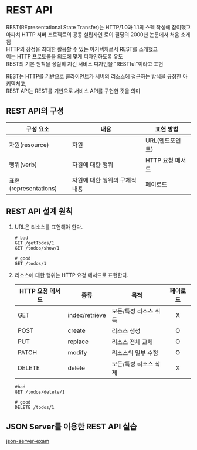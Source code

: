 # REST API

REST(REpresentational State Transfer)는 HTTP/1.0과 1.1의 스펙 작성에 참여했고\
아파치 HTTP 서버 프로젝트의 공동 설립자인 로이 필딩의 2000년 논문에서 처음 소개됨\
HTTP의 장점을 최대한 활용할 수 있는 아키텍처로서 REST를 소개했고\
이는 HTTP 프로토콜을 의도에 맞게 디자인하도록 유도\
REST의 기본 원칙을 성실히 지킨 서비스 디자인을 "RESTful"이라고 표현

REST는 HTTP를 기반으로 클라이언트가 서버의 리소스에 접근하는 방식을 규정한 아키텍처고,\
REST API는 REST를 기반으로 서비스 API를 구현한 것을 의미

## REST API의 구성

| 구성 요소             | 내용                           | 표현 방법        |
| --------------------- | ------------------------------ | ---------------- |
| 자원(resource)        | 자원                           | URL(엔드포인트)  |
| 행위(verb)            | 자원에 대한 행위               | HTTP 요청 메서드 |
| 표현(representations) | 자원에 대한 행위의 구체적 내용 | 페이로드         |

## REST API 설계 원칙

1. URL은 리소스를 표현해야 한다.

   ```
   # bad
   GET /getTodos/1
   GET /todos/show/1

   # good
   GET /todos/1
   ```

1. 리소스에 대한 행위는 HTTP 요청 메서드로 표현한다.

   | HTTP 요청 메서드 | 종류           | 목적                  | 페이로드 |
   | ---------------- | -------------- | --------------------- | :------: |
   | GET              | index/retrieve | 모든/특정 리소스 취득 |    X     |
   | POST             | create         | 리소스 생성           |    O     |
   | PUT              | replace        | 리소스 전체 교체      |    O     |
   | PATCH            | modify         | 리소스의 일부 수정    |    O     |
   | DELETE           | delete         | 모든/특정 리소스 삭제 |    X     |

   ```
   #bad
   GET /todos/delete/1

   # good
   DELETE /todos/1
   ```

## JSON Server를 이용한 REST API 실습

[json-server-exam](./json-server-exam)
